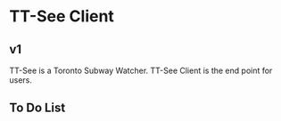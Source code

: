 # TT-See Client

## v1

TT-See is a Toronto Subway Watcher.
TT-See Client is the end point for users.

## To Do List